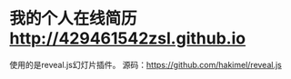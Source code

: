 # 我的个人在线简历 http://429461542zsl.github.io


使用的是reveal.js幻灯片插件。
源码：https://github.com/hakimel/reveal.js







